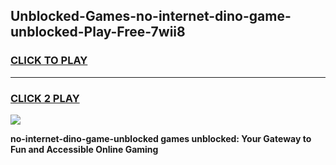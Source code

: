 
## Unblocked-Games-no-internet-dino-game-unblocked-Play-Free-7wii8
<h3>
<a href="https://premium76.site?title=no-internet-dino-game-unblocked&ref=20A">CLICK TO PLAY</a></h3>
<hr>

<h3>
<a href="https://premium76.site?title=no-internet-dino-game-unblocked&ref=20A">CLICK 2 PLAY</a>
  
</h3>

<a href="https://premium76.site?title=no-internet-dino-game-unblocked&ref=20A"><img src="https://clearcache.store/games.png"></a>


**no-internet-dino-game-unblocked games unblocked: Your Gateway to Fun and Accessible Online Gaming**
